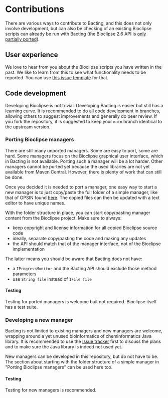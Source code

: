 # Contributions

There are various ways to contribute to Bacting, and this does not only involve development, but can also be
checking of an existing Bioclipse scripts can already be run with Bacting (the Bioclipse 2.6 API is
[only partially ported](https://github.com/egonw/bacting/projects/2)).

## User experience

We love to hear from you about the Bioclipse scripts you have written in the past. We like to learn
from this to see what functionality needs to be reported. You can use [this issue template](https://github.com/egonw/bacting/issues/new?assignees=&labels=enhancement&template=feature-request--bioclipse-api-method.md&title=)
for that.

## Code development

Developing Bioclipse is not trivial. Developing Bacting is easier but still has a learning curve.
It is recommended to do all code development in branches, allowing others to suggest improvements
and generally do peer review. If you fork the repository, it is suggested to keep your `main`
branch identical to the upstream version.

### Porting Bioclipse managers

There are still many unported managers. Some are easy to port, some are hard. Some managers focus on
the Bioclipse graphical user interface, which in Bacting is not available. Porting such a manager will
be a lot harder. Other managers cannot be ported yet because the used libraries are not yet available
from Maven Central. However, there is plenty of work that can still be done.

Once you decided it is needed to port a manager, one easy way
to start a new manager is to just copy/paste the full folder of a simple manager, like that of OPSIN
found [here](https://github.com/egonw/bacting/tree/main/managers-cheminfo/net.bioclipse.managers.opsin).
The copied files can then be updated with a text editor to have unique names.

With the folder structure in place, you can start copy/pasting manager content from the Bioclipse project.
Make sure to always:

* keep copyright and license information for all copied Bioclipse source code
* ideally, separate copy/pasting the code and making any updates
* the API should match that of the manager interface, not of the Bioclipse implementation

The latter means you should be aware that Bacting does not have:

* a `IProgressMonitor` and the Bacting API should exclude those method parameters
* use `String file` instead of `IFile file`

#### Testing

Testing for ported managers is welcome buit not required. Bioclipse itself has a test suite.

### Developing a new manager

Bacting is not limited to existing managers and new managers are welcome, wrapping around a yet unused
bioinformatics of cheminformatics Java library. It is recommended to use the
[Issue tracker](https://github.com/egonw/bacting/issues) first to discuss the plans and to make sure
the Java library is indeed not used yet.

New managers can be developed in this repository, but do not have to be. The section
about starting with the folder structure of a simple manager in "Porting Bioclipse managers"
can be used here too.

#### Testing

Testing for new managers is recommended. 
